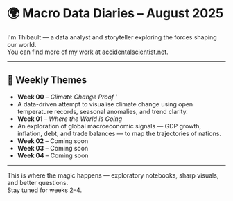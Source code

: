 # 🌍 Macro Data Diaries – August 2025

I'm Thibault — a data analyst and storyteller exploring the forces shaping our world.  
You can find more of my work at [accidentalscientist.net](https://accidentalscientist.net).

---

## 📅 Weekly Themes

- **Week 00** – *Climate Change Proof*  '
- A data-driven attempt to visualise climate change using open temperature records, seasonal anomalies, and trend clarity.
- **Week 01** – *Where the World is Going*
- An exploration of global macroeconomic signals — GDP growth, inflation, debt, and trade balances — to map the trajectories of nations.
- **Week 02** – Coming soon  
- **Week 03** – Coming soon  
- **Week 04** – Coming soon  

---

This is where the magic happens — exploratory notebooks, sharp visuals, and better questions.  
Stay tuned for weeks 2–4.
